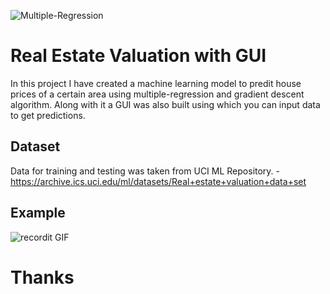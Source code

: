 ![Multiple-Regression](https://www.tutorialspoint.com/artificial_neural_network/images/perceptron.jpg)
# Real Estate Valuation with GUI
In this project I have created a machine learning model to predit house prices of a certain area using multiple-regression 
and gradient descent algorithm. Along with it a GUI was also built using which you can input data to get predictions. 
## Dataset
Data for training and testing was taken from UCI ML Repository.
-https://archive.ics.uci.edu/ml/datasets/Real+estate+valuation+data+set
## Example
![recordit GIF](http://g.recordit.co/YXWJt0hHuj.gif)
# Thanks
